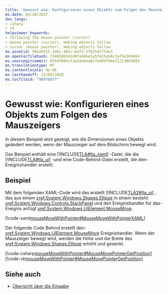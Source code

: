 ```yaml
---
title: 'Gewusst wie: Konfigurieren eines Objekts zum Folgen des Mauszeigers'
ms.date: 03/30/2017
dev_langs:
- csharp
- vb
helpviewer_keywords:
- following the mouse pointer (cursor)
- mouse pointer (cursor), making objects follow
- cursor (mouse pointer), making objects follow
ms.assetid: 50b20415-14bc-405c-baf3-2fb254fffde3
ms.openlocfilehash: f348586341d0fa5b6e1a5fe15ab8c3a75e369e64
ms.sourcegitcommit: 9f6df084c53a3da0ea657ed0d708a72213683084
ms.translationtype: MT
ms.contentlocale: de-DE
ms.lasthandoff: 12/09/2020
ms.locfileid: "96976877"
---
```

# <a name="how-to-make-an-object-follow-the-mouse-pointer"></a>Gewusst wie: Konfigurieren eines Objekts zum Folgen des Mauszeigers
In diesem Beispiel wird gezeigt, wie die Dimensionen eines Objekts geändert werden, wenn der Mauszeiger auf dem Bildschirm bewegt wird.  
  
 Das Beispiel enthält eine [!INCLUDE[TLA#tla_xaml](../../../includes/tlasharptla-xaml-md.md)] -Datei, die die [!INCLUDE[TLA#tla_ui](../../../includes/tlasharptla-ui-md.md)] -und eine Code-Behind-Datei erstellt, die den-Ereignishandler erstellt.  
  
## <a name="example"></a>Beispiel  
 Mit dem folgenden XAML-Code wird das erstellt [!INCLUDE[TLA2#tla_ui](../../../includes/tla2sharptla-ui-md.md)] , das aus einem <xref:System.Windows.Shapes.Ellipse> in einem besteht <xref:System.Windows.Controls.StackPanel> und den Ereignishandler für das-Ereignis anfügt <xref:System.Windows.UIElement.MouseMove> .  
  
 [!code-xaml[mouseMoveWithPointer#MouseMoveWithPointerXAML](~/samples/snippets/csharp/VS_Snippets_Wpf/mouseMoveWithPointer/CSharp/Window1.xaml#mousemovewithpointerxaml)]  
  
 Der folgende Code Behind erstellt den- <xref:System.Windows.UIElement.MouseMove> Ereignishandler.  Wenn der Mauszeiger bewegt wird, werden die Höhe und die Breite des <xref:System.Windows.Shapes.Ellipse> erhöht und gesenkt.  
  
 [!code-csharp[mouseMoveWithPointer#MouseMovePointerGetPosition](~/samples/snippets/csharp/VS_Snippets_Wpf/mouseMoveWithPointer/CSharp/Window1.xaml.cs#mousemovepointergetposition)]
 [!code-vb[mouseMoveWithPointer#MouseMovePointerGetPosition](~/samples/snippets/visualbasic/VS_Snippets_Wpf/mouseMoveWithPointer/VisualBasic/Window1.xaml.vb#mousemovepointergetposition)]  
  
## <a name="see-also"></a>Siehe auch

- [Übersicht über die Eingabe](input-overview.md)
